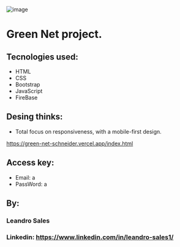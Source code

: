 ![image]([https://github.com/Leandro-Sales1/GreenNet/blob/main/Captura%20de%20tela%202023-10-30%201906381.png])

# Green Net  project.
## Tecnologies used:
* HTML
* CSS
* Bootstrap
* JavaScript
* FireBase

## Desing thinks:
* Total focus on responsiveness, with a mobile-first design.

https://green-net-schneider.vercel.app/index.html
## Access key:
* Email: a
* PassWord: a




## By:
### Leandro Sales
### Linkedin: https://www.linkedin.com/in/leandro-sales1/




